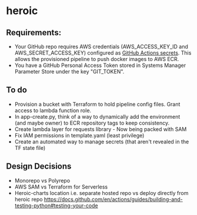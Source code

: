 # heroic

## Requirements:
- Your GitHub repo requires AWS credentials (AWS_ACCESS_KEY_ID and AWS_SECRET_ACCESS_KEY) configured as <a href="https://docs.github.com/en/actions/reference/encrypted-secrets">GitHub Actions secrets</a>. This allows the provisioned pipeline to push docker images to AWS ECR.
- You have a GitHub Personal Access Token stored in Systems Manager Parameter Store under the key "GIT_TOKEN".

## To do
- Provision a bucket with Terraform to hold pipeline config files. Grant access to lambda function role.
- In app-create.py, think of a way to dynamically add the environment (and maybe owner) to ECR repository tags to keep consistency.
- Create lambda layer for requests library - Now being packed with SAM
- Fix IAM permissions in template.yaml (least privilege)
- Create an automated way to manage secrets (that aren't revealed in the TF state file)


## Design Decisions
- Monorepo vs Polyrepo
- AWS SAM vs Terraform for Serverless
- Heroic-charts location i.e. separate hosted repo vs deploy directly from heroic repo
https://docs.github.com/en/actions/guides/building-and-testing-python#testing-your-code
